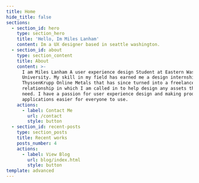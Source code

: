 ```yaml
---
title: Home
hide_title: false
sections:
  - section_id: hero
    type: section_hero
    title: 'Hello, Im Miles Lanham'
    content: Im a UX designer based in seattle washington.
  - section_id: about
    type: section_content
    title: About
    content: >-
      I am Miles Lanham A user experience design Student at Eastern Washington
      University. My skill in my field has earned me a design internship at
      ThyssenKrupp Online Metals that has since turned into a freelance
      relationship in which I am called in to help design any assets they may
      need. I have a passion for user experience design and making products and
      applications easier for everyone to use. 
    actions:
      - label: Contact Me
        url: /contact
        style: button
  - section_id: recent-posts
    type: section_posts
    title: Recent works
    posts_number: 4
    actions:
      - label: View Blog
        url: blog/index.html
        style: button
template: advanced
---
```

